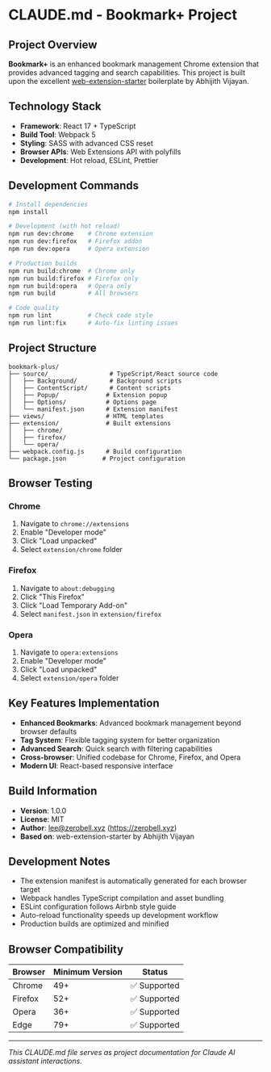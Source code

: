 # CLAUDE.md - Bookmark+ Project

## Project Overview

**Bookmark+** is an enhanced bookmark management Chrome extension that provides advanced tagging and search capabilities. This project is built upon the excellent [web-extension-starter](https://github.com/abhijithvijayan/web-extension-starter) boilerplate by Abhijith Vijayan.

## Technology Stack

- **Framework**: React 17 + TypeScript
- **Build Tool**: Webpack 5
- **Styling**: SASS with advanced CSS reset
- **Browser APIs**: Web Extensions API with polyfills
- **Development**: Hot reload, ESLint, Prettier

## Development Commands

```bash
# Install dependencies
npm install

# Development (with hot reload)
npm run dev:chrome    # Chrome extension
npm run dev:firefox   # Firefox addon  
npm run dev:opera     # Opera extension

# Production builds
npm run build:chrome  # Chrome only
npm run build:firefox # Firefox only
npm run build:opera   # Opera only
npm run build         # All browsers

# Code quality
npm run lint          # Check code style
npm run lint:fix      # Auto-fix linting issues
```

## Project Structure

```
bookmark-plus/
├── source/                 # TypeScript/React source code
│   ├── Background/         # Background scripts
│   ├── ContentScript/      # Content scripts
│   ├── Popup/             # Extension popup
│   ├── Options/           # Options page
│   └── manifest.json      # Extension manifest
├── views/                 # HTML templates
├── extension/             # Built extensions
│   ├── chrome/
│   ├── firefox/
│   └── opera/
├── webpack.config.js      # Build configuration
└── package.json          # Project configuration
```

## Browser Testing

### Chrome
1. Navigate to `chrome://extensions`
2. Enable "Developer mode"
3. Click "Load unpacked"
4. Select `extension/chrome` folder

### Firefox
1. Navigate to `about:debugging`
2. Click "This Firefox"
3. Click "Load Temporary Add-on"
4. Select `manifest.json` in `extension/firefox`

### Opera
1. Navigate to `opera:extensions`
2. Enable "Developer mode"
3. Click "Load unpacked"
4. Select `extension/opera` folder

## Key Features Implementation

- **Enhanced Bookmarks**: Advanced bookmark management beyond browser defaults
- **Tag System**: Flexible tagging system for better organization
- **Advanced Search**: Quick search with filtering capabilities
- **Cross-browser**: Unified codebase for Chrome, Firefox, and Opera
- **Modern UI**: React-based responsive interface

## Build Information

- **Version**: 1.0.0
- **License**: MIT
- **Author**: lee@zerobell.xyz (https://zerobell.xyz)
- **Based on**: web-extension-starter by Abhijith Vijayan

## Development Notes

- The extension manifest is automatically generated for each browser target
- Webpack handles TypeScript compilation and asset bundling
- ESLint configuration follows Airbnb style guide
- Auto-reload functionality speeds up development workflow
- Production builds are optimized and minified

## Browser Compatibility

| Browser | Minimum Version | Status |
|---------|----------------|--------|
| Chrome  | 49+            | ✅ Supported |
| Firefox | 52+            | ✅ Supported |
| Opera   | 36+            | ✅ Supported |
| Edge    | 79+            | ✅ Supported |

---

*This CLAUDE.md file serves as project documentation for Claude AI assistant interactions.*